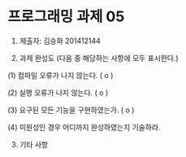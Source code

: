 ﻿# 프로그래밍 과제 05

1. 제출자:   김승화 201412144

2. 과제 완성도 (다음 중 해당하는 사항에 모두 표시한다.)

(1) 컴파일 오류가 나지 않는다. ( o   )

(2) 실행 오류가 나지 않는다. (  o  )

(3) 요구된 모든 기능을 구현하였는가. (    o )

(4) 미원성인 경우 어디까지 완성하였는지 기술하라.

3. 기타 사항 

